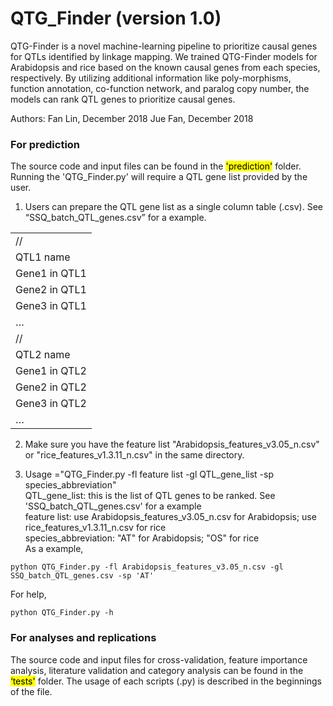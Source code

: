 # QTG_Finder (version 1.0)

QTG-Finder is a novel machine-learning pipeline to prioritize causal genes for QTLs identified by linkage mapping. We trained QTG-Finder models for Arabidopsis and rice based on the known causal genes from each species, respectively. By utilizing additional information like poly-morphisms, function annotation, co-function network, and paralog copy number, the models can rank QTL genes to prioritize causal genes.


Authors: Fan Lin, December 2018
         Jue Fan, December 2018

### For prediction
The source code and input files can be found in the <mark>'prediction'</mark> folder. Running the 'QTG_Finder.py' will require a QTL gene list provided by the user.

1. Users can prepare the QTL gene list as a single column table (.csv). See “SSQ_batch_QTL_genes.csv” for a example.

||
|:-| 
|//|
|QTL1 name|
|Gene1 in QTL1|
|Gene2 in QTL1|
|Gene3 in QTL1|
|…| 
|//|
|QTL2 name|
|Gene1 in QTL2|
|Gene2 in QTL2|
|Gene3 in QTL2|
|…|

2. Make sure you have the feature list "Arabidopsis_features_v3.05_n.csv" or "rice_features_v1.3.11_n.csv" in the same directory.

3. Usage ="QTG_Finder.py -fl feature list -gl QTL_gene_list -sp species_abbreviation" <br />
QTL_gene_list: this is the list of QTL genes to be ranked. See 'SSQ_batch_QTL_genes.csv' for a example <br />
feature list: use Arabidopsis_features_v3.05_n.csv for Arabidopsis; use rice_features_v1.3.11_n.csv for rice <br />
species_abbreviation: "AT" for Arabidopsis; "OS" for rice <br />
As a example,
```python3
python QTG_Finder.py -fl Arabidopsis_features_v3.05_n.csv -gl SSQ_batch_QTL_genes.csv -sp 'AT'
```

For help,
```python3
python QTG_Finder.py -h
```

### For analyses and replications

The source code and input files for cross-validation, feature importance analysis, literature validation and category analysis can be found in the <mark>‘tests'</mark> folder. The usage of each scripts (.py) is described in the beginnings of the file.

